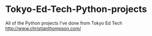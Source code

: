 # Tokyo-Ed-Tech-Python-projects
All of the Python projects I've done from Tokyo Ed Tech
http://www.christianthompson.com/
